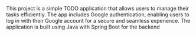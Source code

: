 This project is a simple TODO application that allows users to manage their tasks efficiently. The app includes Google authentication, enabling users to log in with their Google account for a secure and seamless experience. The application is built using Java with Spring Boot for the backend 
